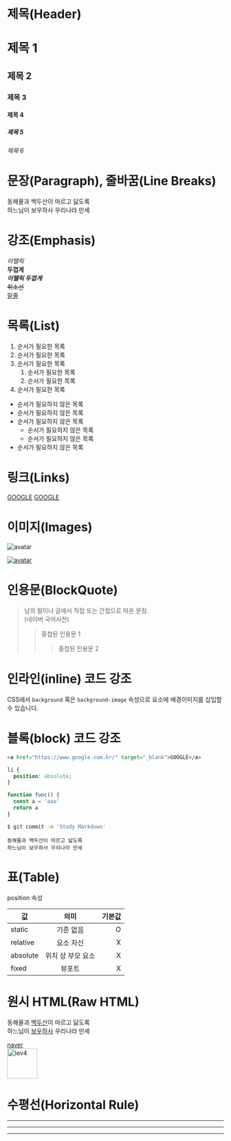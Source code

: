 # 제목(Header)

# 제목 1
## 제목 2
### 제목 3
#### 제목 4
##### 제목 5
###### 제목 6

# 문장(Paragraph), 줄바꿈(Line Breaks)
동해물과 백두산이 마르고 닳도록  
하느님이 보우하사 우리나라 만세

# 강조(Emphasis)
_이탤릭_  
**두껍게**  
**_이탤릭 두껍게_**  
~~취소선~~  
<u>밑줄</u>

# 목록(List)
1. 순서가 필요한 목록
1. 순서가 필요한 목록
1. 순서가 필요한 목록
    1. 순서가 필요한 목록
    1. 순서가 필요한 목록
1. 순서가 필요한 목록

- 순서가 필요하지 않은 목록
- 순서가 필요하지 않은 목록
- 순서가 필요하지 않은 목록
    - 순서가 필요하지 않은 목록
    - 순서가 필요하지 않은 목록
- 순서가 필요하지 않은 목록

# 링크(Links)
[GOOGLE](http://google.com)
[GOOGLE](http://google.com "구글로 이동")

# 이미지(Images)
![avatar](https://avatars.githubusercontent.com/u/84005949?v=4)

[![avatar](https://avatars.githubusercontent.com/u/84005949?v=4)](google.com)

# 인용문(BlockQuote)
> 남의 말이나 글에서 직접 또는 간접으로 따온 문장.  
> (네이버 국어사전)
>>중첩된 인용문 1
>>>중첩된 인용문 2

# 인라인(inline) 코드 강조
CSS에서 `background` 혹은 `background-image` 속성으로 요소에 배경이미지를 삽입할 수 있습니다.

# 블록(block) 코드 강조
```html
<a href="https://www.google.com.kr/" target="_blank">GOOGLE</a>
```

```css
li {
  position: absolute;
}
```

```javascript
function func() {
  const a = 'aaa'
  return a
}
```

```bash
$ git commit -m 'Study Markdown'
```

```plaintext
동해물과 백두산이 마르고 닳도록
하느님이 보우하사 우리나라 만세
```

# 표(Table)
position 속성

값 | 의미 | 기본값
--|:--:|--:
static | 기준 없음 | O
relative | 요소 자신 | X
absolute | 위치 상 부모 요소 | X
fixed | 뷰포트 | X

# 원시 HTML(Raw HTML)
동해물과 <u>백두산</u>이 마르고 닳도록<br/>
하느님이 <span style="text-decoration: underline;">보우하사</span> 우리나라 만세

<a href="naver.com" title="naver" target="_blank">naver</a>  
<img width="70" src="https://avatars.githubusercontent.com/u/84005949?v=4" alt="lev4"/>

# 수평선(Horizontal Rule)
---
***
___
